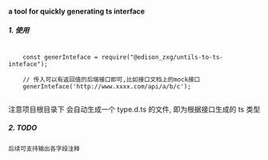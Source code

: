 <!-- @format -->

#### a tool for quickly generating ts interface

##### 1. 使用

```

    const generInteface = require("@edison_zxg/untils-to-ts-inteface");

    // 传入可以有返回值的后端接口即可,比如接口文档上的mock接口
    generInteface('http://www.xxxx.com/api/a/b/c');


```

注意项目根目录下 会自动生成一个 type.d.ts 的文件, 即为根据接口生成的 ts 类型

##### 2. TODO

    后续可支持输出各字段注释
